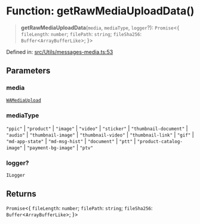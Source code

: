 # Function: getRawMediaUploadData()

> **getRawMediaUploadData**(`media`, `mediaType`, `logger`?): `Promise`\<\{ `fileLength`: `number`; `filePath`: `string`; `fileSha256`: `Buffer`\<`ArrayBufferLike`\>; \}\>

Defined in: [src/Utils/messages-media.ts:53](https://github.com/Fokusdotid/bail/blob/a029a4f9908cd3806112e8438f5a31dda1376b84/src/Utils/messages-media.ts#L53)

## Parameters

### media

[`WAMediaUpload`](../type-aliases/WAMediaUpload.md)

### mediaType

`"ppic"` | `"product"` | `"image"` | `"video"` | `"sticker"` | `"thumbnail-document"` | `"audio"` | `"thumbnail-image"` | `"thumbnail-video"` | `"thumbnail-link"` | `"gif"` | `"md-app-state"` | `"md-msg-hist"` | `"document"` | `"ptt"` | `"product-catalog-image"` | `"payment-bg-image"` | `"ptv"`

### logger?

`ILogger`

## Returns

`Promise`\<\{ `fileLength`: `number`; `filePath`: `string`; `fileSha256`: `Buffer`\<`ArrayBufferLike`\>; \}\>
